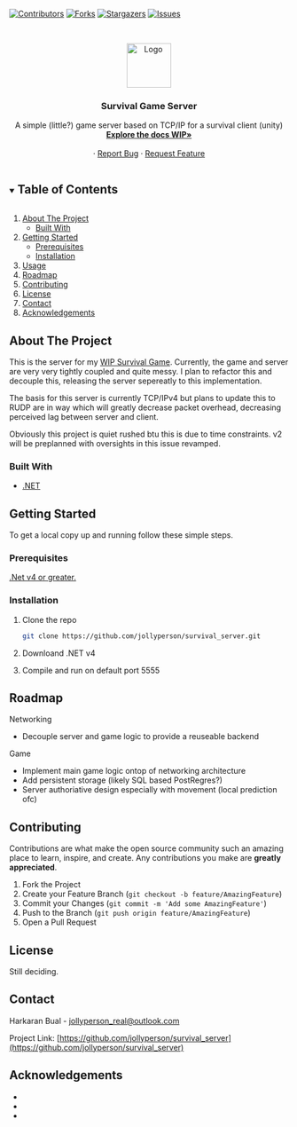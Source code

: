 <!-- PROJECT SHIELDS -->
<!--
*** I'm using markdown "reference style" links for readability.
*** Reference links are enclosed in brackets [ ] instead of parentheses ( ).
*** See the bottom of this document for the declaration of the reference variables
*** for contributors-url, forks-url, etc. This is an optional, concise syntax you may use.
*** https://www.markdownguide.org/basic-syntax/#reference-style-links
-->
[![Contributors][contributors-shield]][contributors-url]
[![Forks][forks-shield]][forks-url]
[![Stargazers][stars-shield]][stars-url]
[![Issues][issues-shield]][issues-url]


<!-- PROJECT LOGO -->
<br />
<p align="center">
  <a href="https://github.com/jollyperson/survival_server">
    <img src="images/logo.png" alt="Logo" width="80" height="80">
  </a>

  <h3 align="center">Survival Game Server</h3>

  <p align="center">
    A simple (little?) game server based on TCP/IP for a survival client (unity)
    <br />
    <a href="https://github.com/jollyperson/survival_server"><strong>Explore the docs WIP»</strong></a>
    <br />
    <br />
    <a href="https://github.com/jollyperson/survival_server"></a>
    ·
    <a href="https://github.com/jollyperson/survival_server/issues">Report Bug</a>
    ·
    <a href="https://github.com/jollyperson/survival_server/issues">Request Feature</a>
  </p>
</p>



<!-- TABLE OF CONTENTS -->
<details open="open">
  <summary><h2 style="display: inline-block">Table of Contents</h2></summary>
  <ol>
    <li>
      <a href="#about-the-project">About The Project</a>
      <ul>
        <li><a href="#built-with">Built With</a></li>
      </ul>
    </li>
    <li>
      <a href="#getting-started">Getting Started</a>
      <ul>
        <li><a href="#prerequisites">Prerequisites</a></li>
        <li><a href="#installation">Installation</a></li>
      </ul>
    </li>
    <li><a href="#usage">Usage</a></li>
    <li><a href="#roadmap">Roadmap</a></li>
    <li><a href="#contributing">Contributing</a></li>
    <li><a href="#license">License</a></li>
    <li><a href="#contact">Contact</a></li>
    <li><a href="#acknowledgements">Acknowledgements</a></li>
  </ol>
</details>



<!-- ABOUT THE PROJECT -->
## About The Project


This is the server for my [WIP Survival Game](https://github.com/jollyperson/survival_game/). Currently, the game and server are very very tightly coupled and quite messy. I plan to refactor this and decouple this, releasing the server sepereatly to this implementation.

The basis for this server is currently TCP/IPv4 but plans to update this to RUDP are in way which will greatly decrease packet overhead, decreasing perceived lag between server and client.

Obviously this project is quiet rushed btu this is due to time constraints. v2 will be preplanned with oversights in this issue revamped. 

### Built With

* [.NET](https://dotnet.microsoft.com/download/dotnet-framework)




<!-- GETTING STARTED -->
## Getting Started

To get a local copy up and running follow these simple steps.

### Prerequisites

[.Net v4 or greater.](https://dotnet.microsoft.com/download/dotnet-framework)

### Installation

1. Clone the repo
   ```sh
   git clone https://github.com/jollyperson/survival_server.git
   ```
2. Downloand .NET v4

3. Compile and run on default port 5555


<!-- ROADMAP -->
## Roadmap
 Networking
* Decouple server and game logic to provide a reuseable backend

Game
* Implement main game logic ontop of networking architecture
* Add persistent storage (likely SQL based PostRegres?)
* Server authoriative design especially with movement (local prediction ofc)


<!-- CONTRIBUTING -->
## Contributing

Contributions are what make the open source community such an amazing place to learn, inspire, and create. Any contributions you make are **greatly appreciated**.

1. Fork the Project
2. Create your Feature Branch (`git checkout -b feature/AmazingFeature`)
3. Commit your Changes (`git commit -m 'Add some AmazingFeature'`)
4. Push to the Branch (`git push origin feature/AmazingFeature`)
5. Open a Pull Request



<!-- LICENSE -->
## License
Still deciding.




<!-- CONTACT -->
## Contact

Harkaran Bual - jollyperson_real@outlook.com

Project Link: [https://github.com/jollyperson/survival_server](https://github.com/jollyperson/survival_server)



<!-- ACKNOWLEDGEMENTS -->
## Acknowledgements

* []()
* []()
* []()





<!-- MARKDOWN LINKS & IMAGES -->
<!-- https://www.markdownguide.org/basic-syntax/#reference-style-links -->
[contributors-shield]: https://img.shields.io/github/contributors/jollyperson/repo.svg?style=for-the-badge
[contributors-url]: https://github.com/JollyPerson/survival_server/graphs/contributors
[forks-shield]: https://img.shields.io/github/forks/jollyperson/repo.svg?style=for-the-badge
[forks-url]: https://github.com/JollyPerson/survival_server/network/members
[stars-shield]: https://img.shields.io/github/stars/jollyperson/repo.svg?style=for-the-badge
[stars-url]: https://github.com/jollyperson/survival_server/stargazers
[issues-shield]: https://img.shields.io/github/issues/jollyperson/repo.svg?style=for-the-badge
[issues-url]: https://github.com/jollyperson/survival_server/issues
